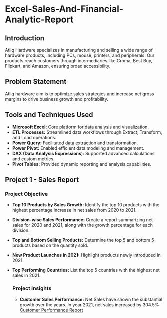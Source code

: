 # Excel-Sales-And-Financial-Analytic-Report
## Introduction

Atliq Hardware specializes in manufacturing and selling a wide range of hardware products, including PCs, mouse, printers, and peripherals. Our products reach customers through intermediaries like Croma, Best Buy, Flipkart, and Amazon, ensuring broad accessibility.

## Problem Statement
Atliq hardware aim is to optimize sales strategies and increase net gross margins to drive business growth and profitability.

## Tools and Techniques Used
* **Microsoft Excel:** Core platform for data analysis and visualization.
* **ETL Processes:** Streamlined data workflows through Extract, Transform, and Load operations.
* **Power Query:** Facilitated data extraction and transformation.
* **Power Pivot:** Enabled efficient data modeling and management.
* **DAX (Data Analysis Expressions**): Supported advanced calculations and custom metrics.
* **Pivot Tables:** Provided dynamic reporting and analysis capabilities.

## Project 1 - Sales Report
### Project Objective
* **Top 10 Products by Sales Growth:** Identify the top 10 products with the highest percentage increase in net sales from 2020 to 2021.

* **Division-wise Sales Performance:** Create a report summarizing net sales for 2020 and 2021, along with the growth percentage for each division.

* **Top and Bottom Selling Products:** Determine the top 5 and bottom 5 products based on the quantity sold.

* **New Product Launches in 2021:** Highlight products newly introduced in 2021.

* **Top Performing Countries:** List the top 5 countries with the highest net sales in 2021.

  ### Project Insights
  
  * **Customer Sales Performance:** Net Sales have shown the substantial growth over the years. In year 2021, net sales increased by 304.5%
 <a href=" https://github.com/SonaliGupta13/Excel-Sales-And-Financial-Analytic-Report/blob/main/Customer%20Performance%20Report.pdf"> Customer Performance Report </a>
    
